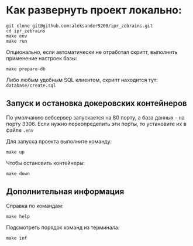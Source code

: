 # Как развернуть проект локально:

```
git clone git@github.com:aleksander9208/ipr_zebrains.git
cd ipr_zebrains
make env
make run
```

Опционально, если автоматически не отработал скрипт,
выполнить применение настроек базы:
```
make prepare-db
```
Либо любым удобным SQL клиентом, скрипт находится тут: `database/create.sql`<br>

## Запуск и остановка докеровских контейнеров

По умолчанию вебсервер запускается на 80 порту, а база данных - на порту 3306.
Если нужно переопределить эти порты, то установите их в файле `.env`

Для запуска проекта выполните команду:
```
make up
```

Чтобы остановить контейнеры:
```
make down
```

## Дополнительная информация

Справка по командам:
```
make help
```
Подсмотреть порядок команд из терминала:
```
make inf
```
